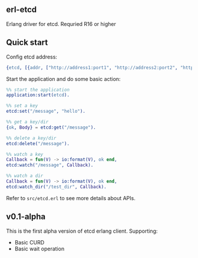 ## erl-etcd

Erlang driver for etcd. Requried R16 or higher

## Quick start

Config etcd address:

```erlang
{etcd, [{addr, ["http://address1:port1", "http://address2:port2", "http://address3:port3"]}]
```

Start the application and do some basic action:

```erlang
%% start the application
application:start(etcd).

%% set a key
etcd:set("/message", "hello").

%% get a key/dir
{ok, Body} = etcd:get("/message").

%% delete a key/dir
etcd:delete("/message").

%% watch a key
Callback = fun(V) -> io:format(V), ok end,
etcd:watch("/message", Callback).

%% watch a dir
Callback = fun(V) -> io:format(V), ok end,
etcd:watch_dir("/test_dir", Callback).


```

Refer to `src/etcd.erl` to see more details about APIs.

## v0.1-alpha
This is the first alpha version of etcd erlang client. Supporting:
- Basic CURD
- Basic wait operation


